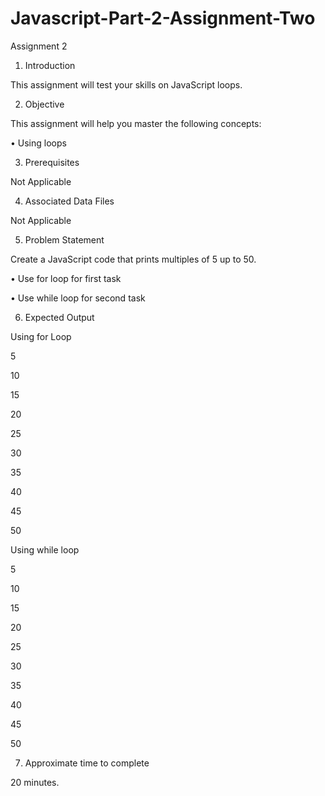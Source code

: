 # Javascript-Part-2-Assignment-Two

Assignment 2

1. Introduction

This assignment will test your skills on JavaScript loops.

2. Objective

This assignment will help you master the following concepts:

• Using loops

3. Prerequisites

Not Applicable

4. Associated Data Files

Not Applicable

5. Problem Statement

Create a JavaScript code that prints multiples of 5 up to 50.

• Use for loop for first task

• Use while loop for second task

6. Expected Output

Using for Loop

5

10

15

20

25

30

35

40

45

50

Using while loop

5

10

15

20

25

30

35

40

45

50

7. Approximate time to complete

20 minutes.

